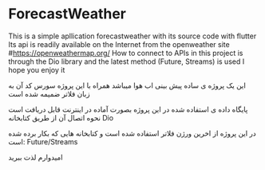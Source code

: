 # ForecastWeather
This is a simple apllication forecastweather with its source code with flutter
Its api is readily available on the Internet from the openweather site #https://openweathermap.org/
How to connect to APIs in this project is through the Dio library and the latest method (Future, Streams) is used
I hope you enjoy it


این یک پروژه ی ساده پیش بینی اب هوا میباشد همراه با این پروژه سورس کد آن به زبان فلاتر ضمیمه شده است 
 

پایگاه داده ی استفاده شده در این پروژه بصورت آماده در اینترنت قابل دریافت است نحوه اتصال آن از طریق کتابخانه Dio 


در این پروژه از اخرین ورژن فلاتر استفاده شده است و  کتابخانه هایی که بکار برده شده است: Future/Streams

امیدوارم لذت ببرید

